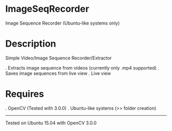 # ImageSeqRecorder
Image Sequence Recorder (Ubuntu-like systems only)

Description
===============
Simple Video/Image Sequence Recorder/Extractor

. Extracts image sequence from videos (currently only .mp4 supported)
. Saves image sequences from live view
. Live view


Requires
==============
. OpenCV (Tested with 3.0.0)
. Ubuntu-like systems (>> folder creation)

-----------------------------------------------------------------------------------------
Tested on Ubuntu 15.04 with OpenCV 3.0.0
